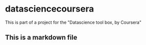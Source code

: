 datasciencecoursera
===================

This is part of a project for the "Datascience tool box, by Coursera"

## This is a markdown file
